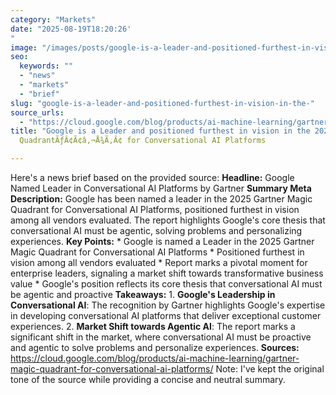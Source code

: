 ```yaml
---
category: "Markets"
date: "2025-08-19T18:20:26'"
image: "/images/posts/google-is-a-leader-and-positioned-furthest-in-vision-in-the.jpg"
seo:
  keywords: ""
  - "news"
  - "markets"
  - "brief"
slug: "google-is-a-leader-and-positioned-furthest-in-vision-in-the-"
source_urls:
  - "https://cloud.google.com/blog/products/ai-machine-learning/gartner-magic-quadrant-for-conversational-ai-platforms/"
title: "Google is a Leader and positioned furthest in vision in the 2025 GartnerÃƒâ€šÃ‚Â® Magic"
  QuadrantÃƒÂ¢Ã¢â‚¬Å¾Ã‚Â¢ for Conversational AI Platforms

---
```


Here's a news brief based on the provided source:  **Headline:** Google Named Leader in Conversational AI Platforms by Gartner  **Summary Meta Description:** Google has been named a leader in the 2025 Gartner Magic Quadrant for Conversational AI Platforms, positioned furthest in vision among all vendors evaluated. The report highlights Google's core thesis that conversational AI must be agentic, solving problems and personalizing experiences.  **Key Points:**  * Google is named a Leader in the 2025 Gartner Magic Quadrant for Conversational AI Platforms * Positioned furthest in vision among all vendors evaluated * Report marks a pivotal moment for enterprise leaders, signaling a market shift towards transformative business value * Google's position reflects its core thesis that conversational AI must be agentic and proactive  **Takeaways:**  1. **Google's Leadership in Conversational AI**: The recognition by Gartner highlights Google's expertise in developing conversational AI platforms that deliver exceptional customer experiences. 2. **Market Shift towards Agentic AI**: The report marks a significant shift in the market, where conversational AI must be proactive and agentic to solve problems and personalize experiences.  **Sources:** https://cloud.google.com/blog/products/ai-machine-learning/gartner-magic-quadrant-for-conversational-ai-platforms/  Note: I've kept the original tone of the source while providing a concise and neutral summary.